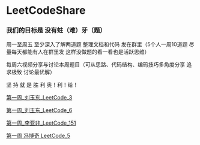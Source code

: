 # LeetCodeShare

### 我们的目标是  没有蛀（难）牙（题）

周一至周五 至少深入了解两道题  整理文档和代码   发在群里（5个人一周10道题 尽量每天都能有人在群里发  这样没做题的看一看也是活跃思维）

每周六视频分享与讨论本周题目（可从思路、代码结构、编码技巧多角度分享  追求极致 讨论最优解）

坚 持 就 是 胜 利
奥！利！给！

[第一周_刘玉东_LeetCode_3](./1.第一周/LeetCode_3.无重复字符的最长子串.md)

[第一周_刘玉东_LeetCode_6](./1.第一周/LeetCode_6.Z字形变换.md)

[第一周_李亚非_LeetCode_151](./1.第一周/LeetCode_151.插入字符串里的单词.md)

[第一周 冯博奇 LeetCode_5](./1.第一周/LeetCode_5.最长回文子串.md)

